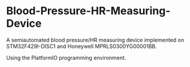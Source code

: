 # Blood-Pressure-HR-Measuring-Device
A semiautomated blood  pressure/HR measuring device implemented on STM32F429I-DISC1 and Honeywell MPRLS0300YG00001BB.<br />

Using the PlatformIO programming environment.
